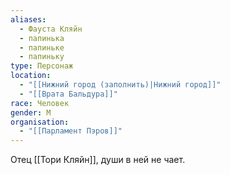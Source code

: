 ```yaml
---
aliases:
  - Фауста Кляйн
  - папинька
  - папиньке
  - папиньку
type: Персонаж
location:
  - "[[Нижний город (заполнить)|Нижний город]]"
  - "[[Врата Бальдура]]"
race: Человек
gender: М
organisation:
  - "[[Парламент Пэров]]"
---
```

Отец [[Тори Кляйн]], души в ней не чает.